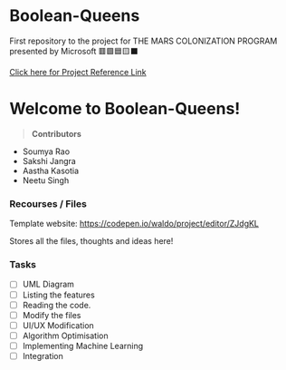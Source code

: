 # Boolean-Queens
First repository to the project for THE MARS COLONIZATION PROGRAM presented by Microsoft 🟥🟩🟦🟨⬛

[ Click here for Project Reference Link](https://qiao.github.io/PathFinding.js/visual/) 

# Welcome to Boolean-Queens!

>**Contributors** 
 - Soumya Rao
 - Sakshi Jangra
 - Aastha Kasotia
 - Neetu Singh

### Recourses / Files
Template website: https://codepen.io/waldo/project/editor/ZJdgKL


Stores all the files, thoughts and ideas here!

### Tasks

- [ ] UML Diagram
- [ ] Listing the features
- [ ] Reading the code.
- [ ] Modify the files
- [ ] UI/UX Modification
- [ ] Algorithm Optimisation
- [ ] Implementing Machine Learning
- [ ] Integration
